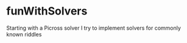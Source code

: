 # funWithSolvers
Starting with a Picross solver I try to implement solvers for commonly known riddles
